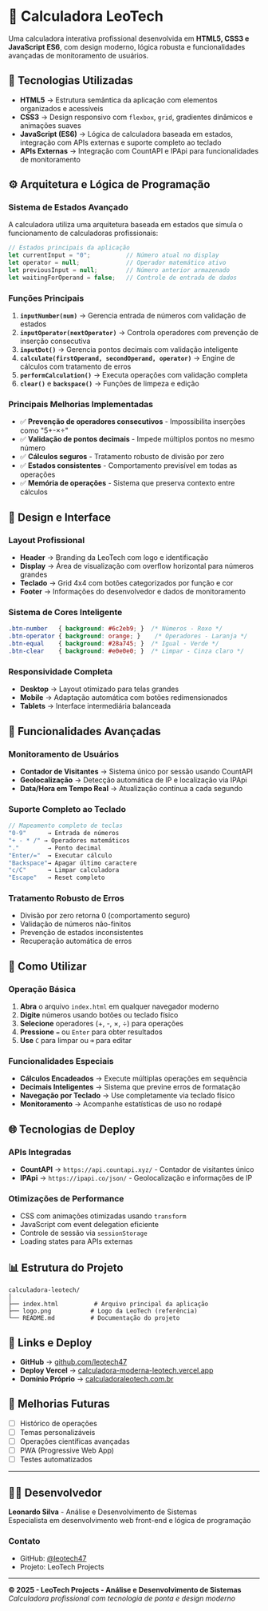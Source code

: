 # 📱 Calculadora LeoTech

Uma calculadora interativa profissional desenvolvida em **HTML5, CSS3 e JavaScript ES6**, com design moderno, lógica robusta e funcionalidades avançadas de monitoramento de usuários.

## 🚀 Tecnologias Utilizadas

* **HTML5** → Estrutura semântica da aplicação com elementos organizados e acessíveis
* **CSS3** → Design responsivo com `flexbox`, `grid`, gradientes dinâmicos e animações suaves
* **JavaScript (ES6)** → Lógica de calculadora baseada em estados, integração com APIs externas e suporte completo ao teclado
* **APIs Externas** → Integração com CountAPI e IPApi para funcionalidades de monitoramento

## ⚙️ Arquitetura e Lógica de Programação

### **Sistema de Estados Avançado**
A calculadora utiliza uma arquitetura baseada em estados que simula o funcionamento de calculadoras profissionais:

```javascript
// Estados principais da aplicação
let currentInput = "0";          // Número atual no display
let operator = null;             // Operador matemático ativo
let previousInput = null;        // Número anterior armazenado
let waitingForOperand = false;   // Controle de entrada de dados
```

### **Funções Principais**

1. **`inputNumber(num)`** → Gerencia entrada de números com validação de estados
2. **`inputOperator(nextOperator)`** → Controla operadores com prevenção de inserção consecutiva
3. **`inputDot()`** → Gerencia pontos decimais com validação inteligente
4. **`calculate(firstOperand, secondOperand, operator)`** → Engine de cálculos com tratamento de erros
5. **`performCalculation()`** → Executa operações com validação completa
6. **`clear()`** e **`backspace()`** → Funções de limpeza e edição

### **Principais Melhorias Implementadas**

* ✅ **Prevenção de operadores consecutivos** - Impossibilita inserções como "5+-×÷"
* ✅ **Validação de pontos decimais** - Impede múltiplos pontos no mesmo número
* ✅ **Cálculos seguros** - Tratamento robusto de divisão por zero
* ✅ **Estados consistentes** - Comportamento previsível em todas as operações
* ✅ **Memória de operações** - Sistema que preserva contexto entre cálculos

## 🎨 Design e Interface

### **Layout Profissional**
* **Header** → Branding da LeoTech com logo e identificação
* **Display** → Área de visualização com overflow horizontal para números grandes
* **Teclado** → Grid 4x4 com botões categorizados por função e cor
* **Footer** → Informações do desenvolvedor e dados de monitoramento

### **Sistema de Cores Inteligente**
```css
.btn-number   { background: #6c2eb9; }  /* Números - Roxo */
.btn-operator { background: orange; }    /* Operadores - Laranja */
.btn-equal    { background: #28a745; }  /* Igual - Verde */
.btn-clear    { background: #e0e0e0; }  /* Limpar - Cinza claro */
```

### **Responsividade Completa**
* **Desktop** → Layout otimizado para telas grandes
* **Mobile** → Adaptação automática com botões redimensionados
* **Tablets** → Interface intermediária balanceada

## 🔧 Funcionalidades Avançadas

### **Monitoramento de Usuários**
* **Contador de Visitantes** → Sistema único por sessão usando CountAPI
* **Geolocalização** → Detecção automática de IP e localização via IPApi
* **Data/Hora em Tempo Real** → Atualização contínua a cada segundo

### **Suporte Completo ao Teclado**
```javascript
// Mapeamento completo de teclas
"0-9"      → Entrada de números
"+ - * /" → Operadores matemáticos
"."        → Ponto decimal
"Enter/="  → Executar cálculo
"Backspace"→ Apagar último caractere
"c/C"      → Limpar calculadora
"Escape"   → Reset completo
```

### **Tratamento Robusto de Erros**
* Divisão por zero retorna 0 (comportamento seguro)
* Validação de números não-finitos
* Prevenção de estados inconsistentes
* Recuperação automática de erros

## 📖 Como Utilizar

### **Operação Básica**
1. **Abra** o arquivo `index.html` em qualquer navegador moderno
2. **Digite** números usando botões ou teclado físico
3. **Selecione** operadores (+, -, ×, ÷) para operações
4. **Pressione** `=` ou `Enter` para obter resultados
5. **Use** `C` para limpar ou `⌫` para editar

### **Funcionalidades Especiais**
* **Cálculos Encadeados** → Execute múltiplas operações em sequência
* **Decimais Inteligentes** → Sistema que previne erros de formatação
* **Navegação por Teclado** → Use completamente via teclado físico
* **Monitoramento** → Acompanhe estatísticas de uso no rodapé

## 🌐 Tecnologias de Deploy

### **APIs Integradas**
* **CountAPI** → `https://api.countapi.xyz/` - Contador de visitantes único
* **IPApi** → `https://ipapi.co/json/` - Geolocalização e informações de IP

### **Otimizações de Performance**
* CSS com animações otimizadas usando `transform`
* JavaScript com event delegation eficiente
* Controle de sessão via `sessionStorage`
* Loading states para APIs externas

## 📊 Estrutura do Projeto

```
calculadora-leotech/
│
├── index.html          # Arquivo principal da aplicação
├── logo.png           # Logo da LeoTech (referência)
└── README.md          # Documentação do projeto
```

## 🔗 Links e Deploy

* **GitHub** → [github.com/leotech47](https://github.com/leotech47)
* **Deploy Vercel** → [calculadora-moderna-leotech.vercel.app](https://calculadora-moderna-leotech.vercel.app/)
* **Domínio Próprio** → [calculadoraleotech.com.br](https://calculadoraleotech.com.br)

## 🚀 Melhorias Futuras

- [ ] Histórico de operações
- [ ] Temas personalizáveis
- [ ] Operações científicas avançadas
- [ ] PWA (Progressive Web App)
- [ ] Testes automatizados

---

## 👨‍💻 Desenvolvedor

**Leonardo Silva** - Análise e Desenvolvimento de Sistemas  
Especialista em desenvolvimento web front-end e lógica de programação

### **Contato**
* GitHub: [@leotech47](https://github.com/leotech47)
* Projeto: LeoTech Projects

---

**© 2025 - LeoTech Projects - Análise e Desenvolvimento de Sistemas**  
*Calculadora profissional com tecnologia de ponta e design moderno*
